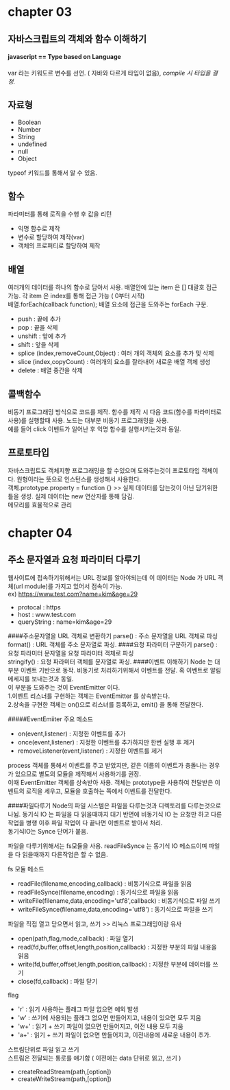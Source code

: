 chapter 03
==========

자바스크립트의 객체와 함수 이해하기
---------
#### javascript == Type based on Language
var 라는 키워도르 변수를 선언. ( 자바와 다르게 타입이 없음), _compile 시 타입을 결정._<br>

자료형
---------
<ul>
<li>Boolean</li>
<li>Number</li>
<li>String</li>
<li>undefined</li>
<li>null</li>
<li>Object</li>
</ul>

typeof 키워드를 통해서 알 수 있음.

함수
---------
파라미터를 통해 로직을 수행 후 값을 리턴
<ul>
<li>익명 함수로 제작</li>
<li>변수로 할당하여 제작(var)</li>
<li>객체의 프로퍼티로 할당하여 제작</li>
</ul>

배열
---------
여러개의 데이터를 하나의 함수로 담아서 사용. 배열안에 있는 item 은 [] 대괄호 접근 가능. 각 item 은 index를 통해 접근 가능 ( 0부터 시작)<br>
배열.forEach(callback function); 배열 요소에 접근을 도와주는 forEach 구문.<br>
<ul>
<li>push : 끝에 추가</li>
<li>pop : 끝을 삭제</li>
<li>unshift : 앞에 추가 </li>
<li>shift : 앞을 삭제</li>
<li>splice (index,removeCount,Object) : 여러 개의 객체의 요소를 추가 및 삭제</li>
<li>slice (index,copyCount) : 여러개의 요소를 잘라내어 새로운 배열 객체 생성</li>
<li>delete  : 배열 중간을 삭제</li>
</ul>

콜백함수
---------
비동기 프로그래밍 방식으로 코드를 제작. 함수를 제작 시 다음 코드(함수를 파라미터로 사용)를 실행할때 사용. 노드는 대부분 비동기 프로그래밍을 사용.<br>
예를 들어 click 이벤트가 일어난 후 익명 함수를 실행시키는것과 동일.

프로토타입
---------
자바스크립트도 객체지향 프로그래밍을 할 수있으며 도와주는것이 프로토타입 객체이다. 원형이라는 뜻으로 인스턴스를 생성해서 사용한다.<br>
객체.prototype.property = function {} >> 실제 데이터를 담는것이 아닌 담기위한 틀을 생성. 실제 데이터는 new 연산자를 통해 담김.<br>
메모리를 효율적으로 관리 

chapter 04
==========

주소 문자열과 요청 파라미터 다루기
----
웹사이트에 접속하기위해서는 URL 정보를 알아야되는데 이 데이터는 Node 가 URL 객체(url module)를 가지고 있어서 접속이 가능.<br>
ex) https://www.test.com?name=kim&age=29 <br>
<ul>
<li>protocal : https</li>
<li>host : www.test.com</li>
<li>queryString : name=kim&age=29</li>
</ul>

####주소문자열을 URL 객체로 변환하기
parse() : 주소 문자열을 URL 객체로 파싱<br>
format() : URL 객체를 주소 문자열로 파싱.
####요청 파라미터 구분하기
parse() : 요청 파라미터 문자열을 요청 파라미터 객체로 파싱<br>
stringify() : 요청 파라미터 객체를 문자열로 파싱.
####이벤트 이해하기
Node 는 대부분 이벤트 기반으로 동작. 비동기로 처리하기위해서 이벤트를 전달. 혹 이벤트로 알림 메세지를 보내는것과 동일.<br>
이 부분을 도와주는 것이 EventEmitter 이다.<br>
1.이벤트 리스너를 구현하는 객체는 EventEmitter 를 상속받는다.<br>
2.상속을 구현한 객체는 on()으로 리스너를 등록하고, emit() 을 통해 전달한다.

#####EventEmiiter 주요 메소드
<ul>
<li>on(event,listener) : 지정한 이벤트를 추가</li>
<li>once(event,listener) : 지정한 이벤트를 추가하지만 한번 실행 후 제거</li>
<li>removeListener(event,listener) : 지정한 이벤트를 제거</li>
</ul> 
process 객체를 통해서 이벤트를 주고 받았지만, 같은 이름의 이벤트가 충돌나는 경우가 있으므로 별도의 모듈을 제작해서 사용하기를 권장.<br>
이때 EventEmitter 객체를 상속받아 사용. 객체는 prototype을 사용하여 전달받은 이벤트의 로직을 세우고, 모듈을 호출하는 쪽에서 이벤트를 전달한다.<br>

####파일다루기
Node의 파일 시스템은 파일을 다루는것과 디렉토리를 다루는것으로 나뉨. 동기식 IO 는 파일을 다 읽을때까지 대기 반면에 비동기식 IO 는 요청만 하고 다른 작업을 병행 이후 파일 작업이 다 끝나면 이벤트로 받아서 처리.<br>
동기식IO는 Synce 단어가 붙음.<br>

파일을 다루기위해서는 fs모듈을 사용. readFileSynce 는 동기식 IO 메소드이며 파일을 다 읽을때까지 다른작업은 할 수 없음.<br>

fs 모듈 메소드<br>
<ul>
<li>readFile(filename,encoding,callback) : 비동기식으로 파일을 읽음</li>
<li>readFileSynce(filename,encoding) : 동기식으로 파일을 읽음</li>
<li>writeFile(filename,data,encoding='utf8',callback) : 비동기식으로 파일 쓰기</li>
<li>writeFileSynce(filename,data,encoding='utf8') : 동기식으로 파일을 쓰기</li>
</ul>

파일을 직접 열고 닫으면서 읽고, 쓰기 >> 리눅스 프로그래밍이랑 유사
<ul>
<li>open(path,flag,mode,callback) : 파일 열기</li>
<li>read(fd,buffer,offset,length,position,callback) : 지정한 부분의 파일 내용을 읽음</li>
<li>write(fd,buffer,offset,length,position,callback) : 지정한 부분에 데이터를 쓰기</li>
<li>close(fd,callback) : 파일 닫기</li>
</ul>


flag
<ul>
<li>'r' : 읽기 사용하는 플래그 파일 없으면 예외 발생</li>
<li>'w' : 쓰기에 사용되는 플래그 없으면 만들어지고, 내용이 있으면 모두 지움</li>
<li>'w+' : 읽기 + 쓰기 파일이 없으면 만들어지고, 이전 내용 모두 지움</li>
<li>'a+' : 읽기 + 쓰기 파일이 없으면 만들어지고, 이전내용에 새로운 내용이 추가.</li>
</ul>

스트림단위로 파일 읽고 쓰기<br>
스트림은 전달되는 통로를 얘기함 ( 이전에는 data 단위로 읽고, 쓰기 )
<ul>
<li>createReadStream(path,[option])</li>
<li>createWriteStream(path,[option])</li>
</ul>